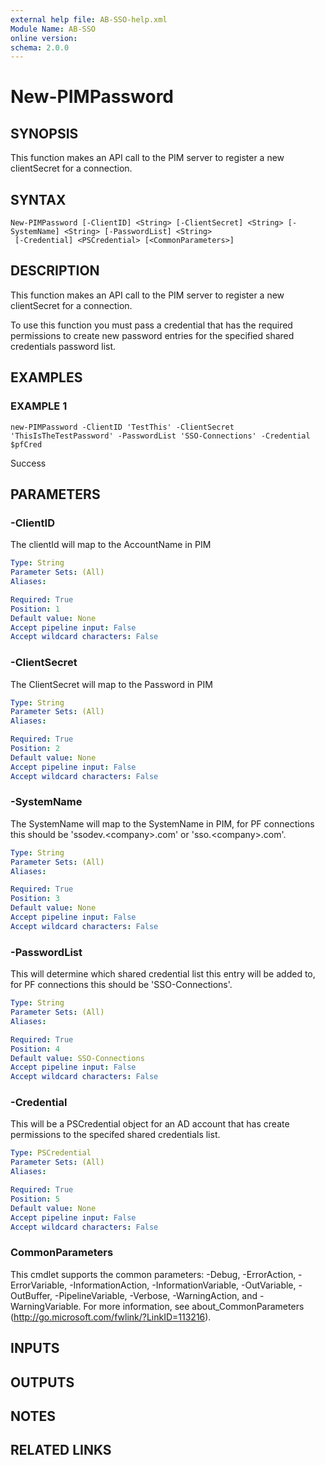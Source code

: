 ```yaml
---
external help file: AB-SSO-help.xml
Module Name: AB-SSO
online version:
schema: 2.0.0
---
```


# New-PIMPassword

## SYNOPSIS
This function makes an API call to the PIM server to register a new clientSecret for a connection.

## SYNTAX

```
New-PIMPassword [-ClientID] <String> [-ClientSecret] <String> [-SystemName] <String> [-PasswordList] <String>
 [-Credential] <PSCredential> [<CommonParameters>]
```

## DESCRIPTION
This function makes an API call to the PIM server to register a new clientSecret for a connection.

To use this function you must pass a credential that has the required permissions to create new
password entries for the specified shared credentials password list.

## EXAMPLES

### EXAMPLE 1
```
new-PIMPassword -ClientID 'TestThis' -ClientSecret 'ThisIsTheTestPassword' -PasswordList 'SSO-Connections' -Credential $pfCred
```

Success

## PARAMETERS

### -ClientID
The clientId will map to the AccountName in PIM

```yaml
Type: String
Parameter Sets: (All)
Aliases:

Required: True
Position: 1
Default value: None
Accept pipeline input: False
Accept wildcard characters: False
```

### -ClientSecret
The ClientSecret will map to the Password in PIM

```yaml
Type: String
Parameter Sets: (All)
Aliases:

Required: True
Position: 2
Default value: None
Accept pipeline input: False
Accept wildcard characters: False
```

### -SystemName
The SystemName will map to the SystemName in PIM, for PF connections this should be 'ssodev.\<company\>.com' or 'sso.\<company\>.com'.

```yaml
Type: String
Parameter Sets: (All)
Aliases:

Required: True
Position: 3
Default value: None
Accept pipeline input: False
Accept wildcard characters: False
```

### -PasswordList
This will determine which shared credential list this entry will be added to, for PF connections this should be 'SSO-Connections'.

```yaml
Type: String
Parameter Sets: (All)
Aliases:

Required: True
Position: 4
Default value: SSO-Connections
Accept pipeline input: False
Accept wildcard characters: False
```

### -Credential
This will be a PSCredential object for an AD account that has create permissions to the specifed shared credentials list.

```yaml
Type: PSCredential
Parameter Sets: (All)
Aliases:

Required: True
Position: 5
Default value: None
Accept pipeline input: False
Accept wildcard characters: False
```

### CommonParameters
This cmdlet supports the common parameters: -Debug, -ErrorAction, -ErrorVariable, -InformationAction, -InformationVariable, -OutVariable, -OutBuffer, -PipelineVariable, -Verbose, -WarningAction, and -WarningVariable.
For more information, see about_CommonParameters (http://go.microsoft.com/fwlink/?LinkID=113216).

## INPUTS

## OUTPUTS

## NOTES

## RELATED LINKS
